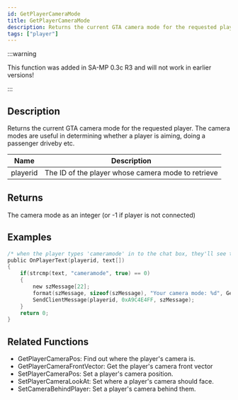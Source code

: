 ```yaml
---
id: GetPlayerCameraMode
title: GetPlayerCameraMode
description: Returns the current GTA camera mode for the requested player.
tags: ["player"]
---
```


:::warning

This function was added in SA-MP 0.3c R3 and will not work in earlier versions!

:::

## Description

Returns the current GTA camera mode for the requested player. The camera modes are useful in determining whether a player is aiming, doing a passenger driveby etc.

| Name     | Description                                        |
| -------- | -------------------------------------------------- |
| playerid | The ID of the player whose camera mode to retrieve |

## Returns

The camera mode as an integer (or -1 if player is not connected)

## Examples

```c
/* when the player types 'cameramode' in to the chat box, they'll see this. */
public OnPlayerText(playerid, text[])
{
    if(strcmp(text, "cameramode", true) == 0)
    {
        new szMessage[22];
        format(szMessage, sizeof(szMessage), "Your camera mode: %d", GetPlayerCameraMode(playerid));
        SendClientMessage(playerid, 0xA9C4E4FF, szMessage);
    }
    return 0;
}
```

## Related Functions

- GetPlayerCameraPos: Find out where the player's camera is.
- GetPlayerCameraFrontVector: Get the player's camera front vector
- SetPlayerCameraPos: Set a player's camera position.
- SetPlayerCameraLookAt: Set where a player's camera should face.
- SetCameraBehindPlayer: Set a player's camera behind them.
